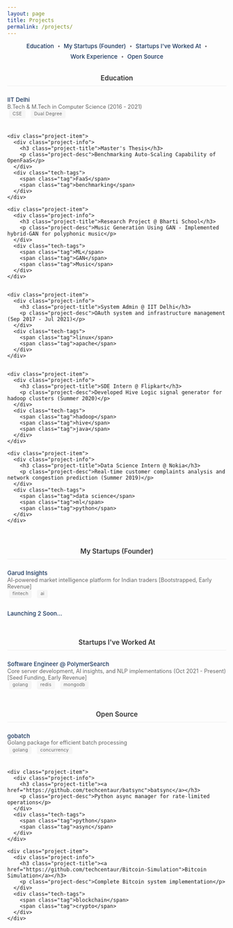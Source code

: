 ```yaml
---
layout: page
title: Projects
permalink: /projects/
---
```


<div class="toc">
  <nav class="toc-nav">
    <a href="#education" class="toc-link">Education</a>
    <span class="separator">•</span>
    <a href="#mystartups" class="toc-link">My Startups (Founder)</a>
    <span class="separator">•</span>
    <a href="#startups" class="toc-link">Startups I've Worked At</a>
    <span class="separator">•</span>
    <a href="#work" class="toc-link">Work Experience</a>
    <span class="separator">•</span>
    <a href="#opensource" class="toc-link">Open Source</a>
  </nav>
</div>

<style>
.toc {
  margin-bottom: 2rem;
  text-align: center;
}

.toc-nav {
  display: flex;
  justify-content: center;
  align-items: center;
  gap: 0.5rem;
  flex-wrap: wrap;
}

.toc-link {
  color: #1a365d;
  text-decoration: none;
  font-size: 0.95em;
  font-weight: 500;
  transition: color 0.2s;
}

.toc-link:hover {
  color: #00bfff;
}

.separator {
  color: #666;
  font-size: 0.8em;
}

.tag {
  display: inline-block;
  padding: 3px 8px;
  margin: 0 4px;
  border-radius: 4px;
  background-color: #f5f5f5;
  color: #666;
  font-size: 0.75em;
  font-weight: 400;
  letter-spacing: 0.3px;
}

.projects-section {
  margin-bottom: 2.5rem;
  max-width: 700px;
  margin-left: auto;
  margin-right: auto;
}

.projects-section h2 {
  text-align: center;
  font-size: 1.1em;
  font-weight: 600;
  color: #333;
  margin-bottom: 1rem;
  padding-bottom: 0.5rem;
  border-bottom: 1px solid #eee;
}

.project-list {
  display: flex;
  flex-direction: column;
  gap: 0.75rem;
}

.project-item {
  display: flex;
  flex-direction: column;
  align-items: flex-start;
  text-align: left;
  padding: 0.5rem 0;
}

.project-title {
  font-size: 0.95em;
  font-weight: 500;
  color: #1a365d;
  margin: 0;
  padding: 0;
  line-height: 1.2;
  text-align: left;
}

.project-title a {
  text-decoration: none;
  color: inherit;
}

.project-desc {
  font-size: 0.9em;
  color: #666;
  margin: 0;
  padding: 0;
  line-height: 1.2;
  text-align: left;
}

.tech-tags {
  display: flex;
  gap: 0.25rem;
  flex-wrap: wrap;
  justify-content: flex-start;
  margin: 0;
  padding: 0;
  line-height: 1.2;
}

.project-stage {
  font-size: 0.85em;
  color: #666;
  margin: 0;
  padding: 0;
  line-height: 1.2;
  text-align: left;
}

.project-info {
  display: flex;
  flex-direction: column;
  gap: 0;
  text-align: left;
}

@media (max-width: 768px) {
  .project-item {
    grid-template-columns: 1fr;
    gap: 0.5rem;
  }
  
  .tech-tags {
    justify-content: flex-start;
  }
}
</style>

<!-- Education Section -->
<section id="education" class="projects-section">
  <h2>Education</h2>
  <div class="project-list">
    <div class="project-item">
      <div class="project-info">
        <h3 class="project-title">IIT Delhi</h3>
        <p class="project-desc">B.Tech & M.Tech in Computer Science (2016 - 2021)</p>
      </div>
      <div class="tech-tags">
        <span class="tag">CSE</span>
        <span class="tag">Dual Degree</span>
      </div>
    </div>

    
    <div class="project-item">
      <div class="project-info">
        <h3 class="project-title">Master's Thesis</h3>
        <p class="project-desc">Benchmarking Auto-Scaling Capability of OpenFaaS</p>
      </div>
      <div class="tech-tags">
        <span class="tag">FaaS</span>
        <span class="tag">benchmarking</span>
      </div>
    </div>

    <div class="project-item">
      <div class="project-info">
        <h3 class="project-title">Research Project @ Bharti School</h3>
        <p class="project-desc">Music Generation Using GAN - Implemented hybrid-GAN for polyphonic music</p>
      </div>
      <div class="tech-tags">
        <span class="tag">ML</span>
        <span class="tag">GAN</span>
        <span class="tag">Music</span>
      </div>
    </div>

        
    <div class="project-item">
      <div class="project-info">
        <h3 class="project-title">System Admin @ IIT Delhi</h3>
        <p class="project-desc">OAuth system and infrastructure management (Sep 2017 - Jul 2021)</p>
      </div>
      <div class="tech-tags">
        <span class="tag">linux</span>
        <span class="tag">apache</span>
      </div>
    </div>


    <div class="project-item">
      <div class="project-info">
        <h3 class="project-title">SDE Intern @ Flipkart</h3>
        <p class="project-desc">Developed Hive Logic signal generator for hadoop clusters (Summer 2020)</p>
      </div>
      <div class="tech-tags">
        <span class="tag">hadoop</span>
        <span class="tag">hive</span>
        <span class="tag">java</span>
      </div>
    </div>

    <div class="project-item">
      <div class="project-info">
        <h3 class="project-title">Data Science Intern @ Nokia</h3>
        <p class="project-desc">Real-time customer complaints analysis and network congestion prediction (Summer 2019)</p>
      </div>
      <div class="tech-tags">
        <span class="tag">data science</span>
        <span class="tag">ml</span>
        <span class="tag">python</span>
      </div>
    </div>

  </div>
</section>

<!-- My Startups Section -->
<section id="mystartups" class="projects-section">
  <h2>My Startups (Founder)</h2>
  <div class="project-list">
    <div class="project-item">
      <div class="project-info">
        <h3 class="project-title"><a href="https://garudinsights.com">Garud Insights</a></h3>
        <p class="project-desc">AI-powered market intelligence platform for Indian traders [Bootstrapped, Early Revenue]</p>
      </div>
      <div class="tech-tags">
        <span class="tag">fintech</span>
        <span class="tag">ai</span>
      </div>
    </div>
    <div class="project-item">
      <div class="project-info">
        <h3 class="project-title">Launching 2 Soon...</h3>
        <!-- <p class="project-desc">Stay tuned for more updates on my startup ventures.</p> -->
      </div>
    </div>
  </div>
</section>

<!-- Startups I've Worked At Section -->
<section id="startups" class="projects-section">
  <h2>Startups I've Worked At</h2>
  <div class="project-list">
    <div class="project-item">
      <div class="project-info">
        <h3 class="project-title">Software Engineer @ PolymerSearch</h3>
        <p class="project-desc">Core server development, AI insights, and NLP implementations (Oct 2021 - Present)[Seed Funding, Early Revenue]</p>
      </div>
      <div class="tech-tags">
        <span class="tag">golang</span>
        <span class="tag">redis</span>
        <span class="tag">mongodb</span>
      </div>
    </div>
  </div>
</section>

<!-- Open Source Section -->
<section id="opensource" class="projects-section">
  <h2>Open Source</h2>
  <div class="project-list">
    <div class="project-item">
      <div class="project-info">
        <h3 class="project-title"><a href="https://github.com/techcentaur/gobatch">gobatch</a></h3>
        <p class="project-desc">Golang package for efficient batch processing</p>
      </div>
      <div class="tech-tags">
        <span class="tag">golang</span>
        <span class="tag">concurrency</span>
      </div>
    </div>
    
    <div class="project-item">
      <div class="project-info">
        <h3 class="project-title"><a href="https://github.com/techcentaur/batsync">batsync</a></h3>
        <p class="project-desc">Python async manager for rate-limited operations</p>
      </div>
      <div class="tech-tags">
        <span class="tag">python</span>
        <span class="tag">async</span>
      </div>
    </div>
    
    <div class="project-item">
      <div class="project-info">
        <h3 class="project-title"><a href="https://github.com/techcentaur/Bitcoin-Simulation">Bitcoin Simulation</a></h3>
        <p class="project-desc">Complete Bitcoin system implementation</p>
      </div>
      <div class="tech-tags">
        <span class="tag">blockchain</span>
        <span class="tag">crypto</span>
      </div>
    </div>
  </div>
</section>
